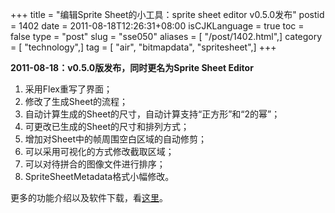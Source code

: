 +++
title = "编辑Sprite Sheet的小工具：sprite sheet editor v0.5.0发布"
postid = 1402
date = 2011-08-18T12:26:31+08:00
isCJKLanguage = true
toc = false
type = "post"
slug = "sse050"
aliases = [ "/post/1402.html",]
category = [ "technology",]
tag = [ "air", "bitmapdata", "spritesheet",]
+++


**2011-08-18：v0.5.0版发布，同时更名为Sprite Sheet Editor**

1.  采用Flex重写了界面；
2.  修改了生成Sheet的流程；
3.  自动计算生成的Sheet的尺寸，自动计算支持“正方形”和“2的幂”；
4.  可更改已生成的Sheet的尺寸和排列方式；
5.  增加对Sheet中的帧周围空白区域的自动修剪；
6.  可以采用可视化的方式修改截取区域；
7.  可以对待拼合的图像文件进行排序；
8.  SpriteSheetMetadata格式小幅修改。

更多的功能介绍以及软件下载，看[这里](https://blog.zengrong.net/spritesheeteditor/)。

